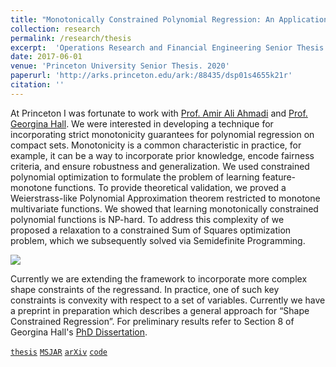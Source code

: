 ```yaml
---
title: "Monotonically Constrained Polynomial Regression: An Application of Sum of Squares Techniques and Semidefinite Programming"
collection: research
permalink: /research/thesis
excerpt:  'Operations Research and Financial Engineering Senior Thesis'
date: 2017-06-01
venue: 'Princeton University Senior Thesis. 2020'
paperurl: 'http://arks.princeton.edu/ark:/88435/dsp01s4655k21r'
citation: ''
---
```

At Princeton I was fortunate to work with [Prof. Amir Ali Ahmadi](http://aaa.princeton.edu/) and [Prof. Georgina Hall](https://sites.google.com/view/georgina-hall). We were interested in developing a technique for incorporating strict monotonicity guarantees for polynomial regression on compact sets. Monotonicity is a common characteristic in practice, for example, it can be a way to incorporate prior knowledge, encode fairness criteria, and ensure robustness and generalization. We used constrained polynomial optimization to formulate the problem of learning feature-monotone functions. To provide theoretical validation, we proved a Weierstrass-like Polynomial Approximation theorem restricted to monotone multivariate functions. We showed that learning monotonically constrained polynomial functions is NP-hard. To address this complexity of we proposed a relaxation to a constrained Sum of Squares optimization problem, which we subsequently solved via Semidefinite Programming.

![](../../images/thesis.png)

Currently we are extending the framework to incorporate more complex shape constraints of the regressand. In practice, one of such
key constraints is convexity with respect to a set of variables. Currently we have a preprint in preparation which describes a general approach for “Shape Constrained Regression”. For preliminary results refer to Section 8 of Georgina Hall's [PhD Dissertation](https://arxiv.org/pdf/1806.06996.pdf).


[`thesis`](http://arks.princeton.edu/ark:/88435/dsp01s4655k21r)
[`MSJAR`](https://drive.google.com/file/d/1DQeItRRpwbtKIGad29YjfwU_uoDjuzWC/view)
[`arXiv`](https://arxiv.org/pdf/1806.06996.pdf)
[`code`](https://github.com/mcurmei627/dantzig)
